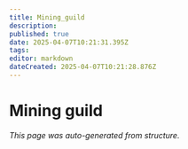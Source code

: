 ```yaml
---
title: Mining_guild
description: 
published: true
date: 2025-04-07T10:21:31.395Z
tags: 
editor: markdown
dateCreated: 2025-04-07T10:21:28.876Z
---
```


# Mining guild

*This page was auto-generated from structure.*